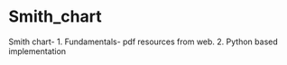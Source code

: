 # Smith_chart
Smith chart- 1. Fundamentals-  pdf resources from web. 2. Python based implementation
